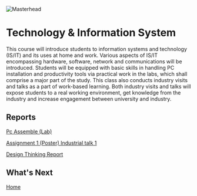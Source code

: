![Masterhead](https://t3.ftcdn.net/jpg/02/96/61/94/360_F_296619471_iEGweTy9VsokHtbCJsVmyez0d2rocmmA.jpg)
# Technology & Information System

This course will introduce students to information systems and technology (IS/IT) and its uses at home and work. Various aspects of IS/IT encompassing hardware, software, network and communications will be introduced. Students will be equipped with basic skills in handling PC installation and productivity tools via practical work in the labs, which shall comprise a major part of the study. This class also conducts industry visits and talks as a part of work-based learning. Both industry visits and talks will expose students to a real working environment, get knowledge from the industry and increase engagement between university and industry. 

<h2>Reports</h2>

<p>
   <p><a href="https://github.com/chuahhw/pcassemble">Pc Assemble (Lab)</a></p>
</p>

<p>
  <p><a href="https://github.com/chuahhw/poster">Assignment 1 (Poster) Industrial talk 1 </a></p>
</p>

<p>
   <p><a href="https://github.com/chuahhw/design thinking">Design Thinking Report</a></p>
</p>

<h2>What's Next</h2>
<a href="https://github.com/chuahhw">Home</a>
